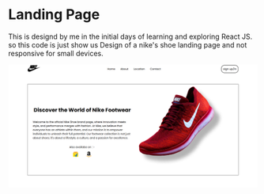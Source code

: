 # Landing Page

This is designd by me in the initial days of learning and exploring React JS. 
so this code is just show us Design of a nike's shoe landing page and not responsive for small devices.

![Pc based pic](image.png)
